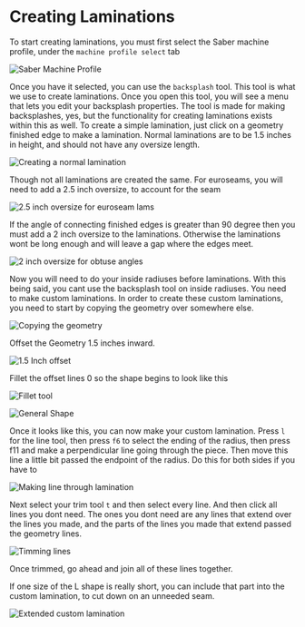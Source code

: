 # Creating Laminations

To start creating laminations, you must first select the Saber machine profile, under the `machine profile select` tab

![Saber Machine Profile](http://tanner.havana.software/5SVkai)

Once you have it selected, you can use the `backsplash` tool. This tool is what we use to create laminations. Once you open this tool, you will see a menu that lets you edit your backsplash properties. The tool is made for making backsplashes, yes, but the functionality for creating laminations exists within this as well. To create a simple lamination, just click on a geometry finished edge to make a lamination. Normal laminations are to be 1.5 inches in height, and should not have any oversize length.

![Creating a normal lamination](http://tanner.havana.software/KZZGLk)

Though not all laminations are created the same. For euroseams, you will need to add a 2.5 inch oversize, to account for the seam

![2.5 inch oversize for euroseam lams](http://tanner.havana.software/Ny0uoG)

If the angle of connecting finished edges is greater than 90 degree then you must add a 2 inch oversize to the laminations. Otherwise the laminations wont be long enough and will leave a gap where the edges meet.

![2 inch oversize for obtuse angles](http://tanner.havana.software/6E4BB9)

Now you will need to do your inside radiuses before laminations. With this being said, you cant use the backsplash tool on inside radiuses. You need to make custom laminations. In order to create these custom laminations, you need to start by copying the geometry over somewhere else.

![Copying the geometry](http://tanner.havana.software/J7ZLMl)

Offset the Geometry 1.5 inches inward.

![1.5 Inch offset](http://tanner.havana.software/WDFrdg)

Fillet the offset lines 0 so the shape begins to look like this

![Fillet tool](http://tanner.havana.software/n33Yek)

![General Shape](http://tanner.havana.software/bJDpej)

Once it looks like this, you can now make your custom lamination. Press `l` for the line tool, then press `f6` to select the ending of the radius, then press f11 and make a perpendicular line going through the piece. Then move this line a little bit passed the endpoint of the radius. Do this for both sides if you have to

![Making line through lamination](http://tanner.havana.software/o97DPV.gif)

Next select your trim tool `t` and then select every line. And then click all lines you dont need. The ones you dont need are any lines that extend over the lines you made, and the parts of the lines you made that extend passed the geometry lines.

![Timming lines](http://tanner.havana.software/wrt8zc.gif)

Once trimmed, go ahead and join all of these lines together.

If one size of the L shape is really short, you can include that part into the custom lamination, to cut down on an unneeded seam.

![Extended custom lamination](http://tanner.havana.software/AmzVNO)


